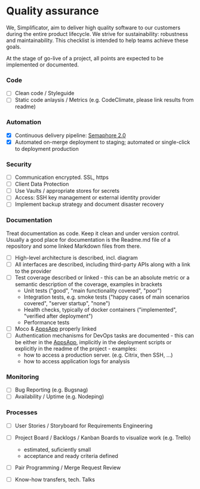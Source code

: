 # Quality assurance

We, Simplificator, aim to deliver high quality software to our customers during the entire product lifecycle. We strive for sustainability: robustness and maintainability. This checklist is intended to help teams achieve these goals.

At the stage of go-live of a project, all points are expected to be implemented or documented.

### Code

* [ ] Clean code / Styleguide 
* [ ] Static code anlaysis / Metrics (e.g. CodeClimate, please link results from readme)

### Automation

* [x] Continuous delivery pipeline:  [Semaphore 2.0](https://simplificator.semaphoreci.com/projects/kickstart-docker)
* [x] Automated on-merge deployment to staging; automated or single-click to deployment production

### Security

* [ ] Communication encrypted. SSL, https
* [ ] Client Data Protection
* [ ] Use Vaults / appropriate stores for secrets
* [ ] Access: SSH key management or external identity provider
* [ ] Implement backup strategy and document disaster recovery

### Documentation

Treat documentation as code. Keep it clean and under version control. Usually a good place for documentation is the Readme.md file of a repository and some linked Markdown files from there.

* [ ] High-level architecture is described, incl. diagram
* [ ] All interfaces are described, including third-party APIs along with a link to the provider
* [ ] Test coverage described or linked - this can be an absolute metric or a semantic description of the coverage, examples in brackets
  * Unit tests ("good", "main functionality covered", "poor")
  * Integration tests, e.g. smoke tests  ("happy cases of main scenarios covered", "server startup", "none")
  * Health checks, typically of docker containers ("implemented", "verified after deployment")
  * Performance tests
* [ ] Moco & [AppsApp](https://apps.simplificator.com) properly linked
* [ ] Authentication mechanisms for DevOps tasks are documented - this can be either in the [AppsApp](https://apps.simplificator.com), implicitly in the deployment scripts or explicitly in the readme of the project - examples:
  * how to access a production server. (e.g. Citrix, then SSH, ...)
  * how to access application logs for analysis

### Monitoring

* [ ] Bug Reporting (e.g. Bugsnag)
* [ ] Availability / Uptime (e.g. Nodeping)

### Processes

* [ ] User Stories / Storyboard for Requirements Engineering
* [ ] Project Board / Backlogs / Kanban Boards to visualize work (e.g. Trello)
  * estimated, suficiently small
  * acceptance and ready criteria defined

* [ ] Pair Programming / Merge Request Review
* [ ] Know-how transfers, tech. Talks

